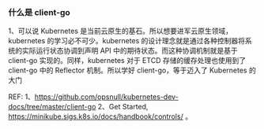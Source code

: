 ### 什么是 client-go 
1、可以说 Kubernetes 是当前云原生的基石。所以想要进军云原生领域，kubernetes 的学习必不可少。kubernetes 的设计理念就是通过各种控制器将系统的实际运行状态协调到声明 API 中的期待状态。而这种协调机制就是基于 client-go 实现的。同样，kubernetes 对于 ETCD 存储的缓存处理也使用到了 client-go 中的 Reflector 机制。所以学好 client-go，等于迈入了 Kubernetes 的大门

REF:
1、https://github.com/opsnull/kubernetes-dev-docs/tree/master/client-go
2、Get Started, https://minikube.sigs.k8s.io/docs/handbook/controls/ 。 